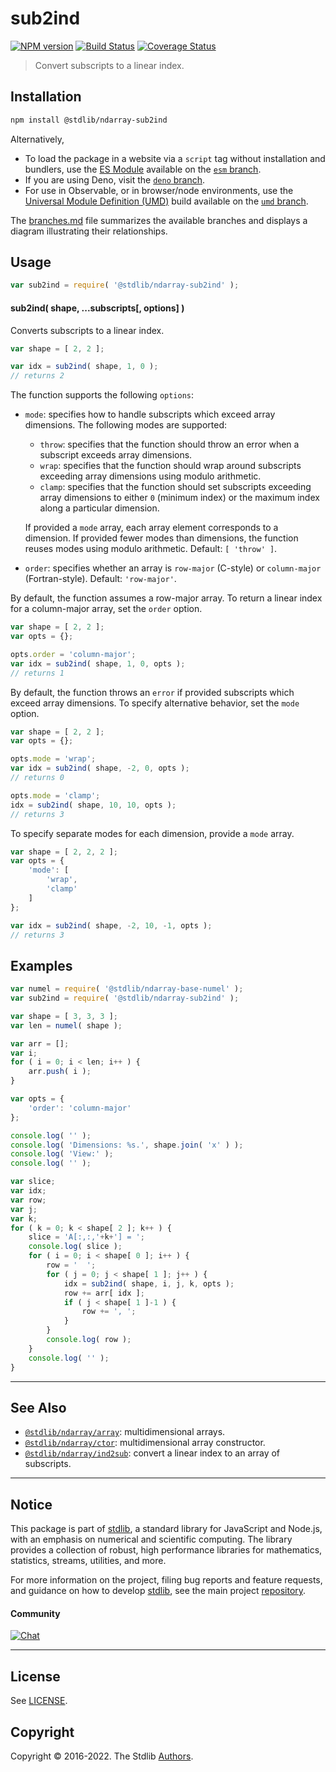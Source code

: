 <!--

@license Apache-2.0

Copyright (c) 2018 The Stdlib Authors.

Licensed under the Apache License, Version 2.0 (the "License");
you may not use this file except in compliance with the License.
You may obtain a copy of the License at

   http://www.apache.org/licenses/LICENSE-2.0

Unless required by applicable law or agreed to in writing, software
distributed under the License is distributed on an "AS IS" BASIS,
WITHOUT WARRANTIES OR CONDITIONS OF ANY KIND, either express or implied.
See the License for the specific language governing permissions and
limitations under the License.

-->

# sub2ind

[![NPM version][npm-image]][npm-url] [![Build Status][test-image]][test-url] [![Coverage Status][coverage-image]][coverage-url] <!-- [![dependencies][dependencies-image]][dependencies-url] -->

> Convert subscripts to a linear index.

<!-- Section to include introductory text. Make sure to keep an empty line after the intro `section` element and another before the `/section` close. -->

<section class="intro">

</section>

<!-- /.intro -->

<!-- Package usage documentation. -->

<section class="installation">

## Installation

```bash
npm install @stdlib/ndarray-sub2ind
```

Alternatively,

-   To load the package in a website via a `script` tag without installation and bundlers, use the [ES Module][es-module] available on the [`esm` branch][esm-url].
-   If you are using Deno, visit the [`deno` branch][deno-url].
-   For use in Observable, or in browser/node environments, use the [Universal Module Definition (UMD)][umd] build available on the [`umd` branch][umd-url].

The [branches.md][branches-url] file summarizes the available branches and displays a diagram illustrating their relationships.

</section>

<section class="usage">

## Usage

```javascript
var sub2ind = require( '@stdlib/ndarray-sub2ind' );
```

#### sub2ind( shape, ...subscripts\[, options] )

Converts subscripts to a linear index.

```javascript
var shape = [ 2, 2 ];

var idx = sub2ind( shape, 1, 0 );
// returns 2
```

The function supports the following `options`:

-   `mode`: specifies how to handle subscripts which exceed array dimensions. The following modes are supported:

    -   `throw`: specifies that the function should throw an error when a subscript exceeds array dimensions.
    -   `wrap`: specifies that the function should wrap around subscripts exceeding array dimensions using modulo arithmetic.
    -   `clamp`: specifies that the function should set subscripts exceeding array dimensions to either `0` (minimum index) or the maximum index along a particular dimension.

    If provided a `mode` array, each array element corresponds to a dimension. If provided fewer modes than dimensions, the function reuses modes using modulo arithmetic. Default: `[ 'throw' ]`.

-   `order`: specifies whether an array is `row-major` (C-style) or `column-major` (Fortran-style). Default: `'row-major'`.

By default, the function assumes a row-major array. To return a linear index for a column-major array, set the `order` option.

```javascript
var shape = [ 2, 2 ];
var opts = {};

opts.order = 'column-major';
var idx = sub2ind( shape, 1, 0, opts );
// returns 1
```

By default, the function throws an `error` if provided subscripts which exceed array dimensions. To specify alternative behavior, set the `mode` option.

```javascript
var shape = [ 2, 2 ];
var opts = {};

opts.mode = 'wrap';
var idx = sub2ind( shape, -2, 0, opts );
// returns 0

opts.mode = 'clamp';
idx = sub2ind( shape, 10, 10, opts );
// returns 3
```

To specify separate modes for each dimension, provide a `mode` array.

```javascript
var shape = [ 2, 2, 2 ];
var opts = {
    'mode': [
        'wrap',
        'clamp'
    ]
};

var idx = sub2ind( shape, -2, 10, -1, opts );
// returns 3
```

</section>

<!-- /.usage -->

<!-- Package usage notes. Make sure to keep an empty line after the `section` element and another before the `/section` close. -->

<section class="notes">

</section>

<!-- /.notes -->

<!-- Package usage examples. -->

<section class="examples">

## Examples

<!-- eslint no-undef: "error" -->

```javascript
var numel = require( '@stdlib/ndarray-base-numel' );
var sub2ind = require( '@stdlib/ndarray-sub2ind' );

var shape = [ 3, 3, 3 ];
var len = numel( shape );

var arr = [];
var i;
for ( i = 0; i < len; i++ ) {
    arr.push( i );
}

var opts = {
    'order': 'column-major'
};

console.log( '' );
console.log( 'Dimensions: %s.', shape.join( 'x' ) );
console.log( 'View:' );
console.log( '' );

var slice;
var idx;
var row;
var j;
var k;
for ( k = 0; k < shape[ 2 ]; k++ ) {
    slice = 'A[:,:,'+k+'] = ';
    console.log( slice );
    for ( i = 0; i < shape[ 0 ]; i++ ) {
        row = '  ';
        for ( j = 0; j < shape[ 1 ]; j++ ) {
            idx = sub2ind( shape, i, j, k, opts );
            row += arr[ idx ];
            if ( j < shape[ 1 ]-1 ) {
                row += ', ';
            }
        }
        console.log( row );
    }
    console.log( '' );
}
```

</section>

<!-- /.examples -->

<!-- Section to include cited references. If references are included, add a horizontal rule *before* the section. Make sure to keep an empty line after the `section` element and another before the `/section` close. -->

<section class="references">

</section>

<!-- /.references -->

<!-- Section for related `stdlib` packages. Do not manually edit this section, as it is automatically populated. -->

<section class="related">

* * *

## See Also

-   <span class="package-name">[`@stdlib/ndarray/array`][@stdlib/ndarray/array]</span><span class="delimiter">: </span><span class="description">multidimensional arrays.</span>
-   <span class="package-name">[`@stdlib/ndarray/ctor`][@stdlib/ndarray/ctor]</span><span class="delimiter">: </span><span class="description">multidimensional array constructor.</span>
-   <span class="package-name">[`@stdlib/ndarray/ind2sub`][@stdlib/ndarray/ind2sub]</span><span class="delimiter">: </span><span class="description">convert a linear index to an array of subscripts.</span>

</section>

<!-- /.related -->

<!-- Section for all links. Make sure to keep an empty line after the `section` element and another before the `/section` close. -->


<section class="main-repo" >

* * *

## Notice

This package is part of [stdlib][stdlib], a standard library for JavaScript and Node.js, with an emphasis on numerical and scientific computing. The library provides a collection of robust, high performance libraries for mathematics, statistics, streams, utilities, and more.

For more information on the project, filing bug reports and feature requests, and guidance on how to develop [stdlib][stdlib], see the main project [repository][stdlib].

#### Community

[![Chat][chat-image]][chat-url]

---

## License

See [LICENSE][stdlib-license].


## Copyright

Copyright &copy; 2016-2022. The Stdlib [Authors][stdlib-authors].

</section>

<!-- /.stdlib -->

<!-- Section for all links. Make sure to keep an empty line after the `section` element and another before the `/section` close. -->

<section class="links">

[npm-image]: http://img.shields.io/npm/v/@stdlib/ndarray-sub2ind.svg
[npm-url]: https://npmjs.org/package/@stdlib/ndarray-sub2ind

[test-image]: https://github.com/stdlib-js/ndarray-sub2ind/actions/workflows/test.yml/badge.svg?branch=main
[test-url]: https://github.com/stdlib-js/ndarray-sub2ind/actions/workflows/test.yml?query=branch:main

[coverage-image]: https://img.shields.io/codecov/c/github/stdlib-js/ndarray-sub2ind/main.svg
[coverage-url]: https://codecov.io/github/stdlib-js/ndarray-sub2ind?branch=main

<!--

[dependencies-image]: https://img.shields.io/david/stdlib-js/ndarray-sub2ind.svg
[dependencies-url]: https://david-dm.org/stdlib-js/ndarray-sub2ind/main

-->

[chat-image]: https://img.shields.io/gitter/room/stdlib-js/stdlib.svg
[chat-url]: https://gitter.im/stdlib-js/stdlib/

[stdlib]: https://github.com/stdlib-js/stdlib

[stdlib-authors]: https://github.com/stdlib-js/stdlib/graphs/contributors

[umd]: https://github.com/umdjs/umd
[es-module]: https://developer.mozilla.org/en-US/docs/Web/JavaScript/Guide/Modules

[deno-url]: https://github.com/stdlib-js/ndarray-sub2ind/tree/deno
[umd-url]: https://github.com/stdlib-js/ndarray-sub2ind/tree/umd
[esm-url]: https://github.com/stdlib-js/ndarray-sub2ind/tree/esm
[branches-url]: https://github.com/stdlib-js/ndarray-sub2ind/blob/main/branches.md

[stdlib-license]: https://raw.githubusercontent.com/stdlib-js/ndarray-sub2ind/main/LICENSE

<!-- <related-links> -->

[@stdlib/ndarray/array]: https://github.com/stdlib-js/ndarray-array

[@stdlib/ndarray/ctor]: https://github.com/stdlib-js/ndarray-ctor

[@stdlib/ndarray/ind2sub]: https://github.com/stdlib-js/ndarray-ind2sub

<!-- </related-links> -->

</section>

<!-- /.links -->
